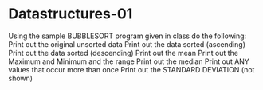 # Datastructures-01
Using the sample BUBBLESORT program given in class do the following: Print out the original unsorted data Print out the data sorted (ascending) Print out the data sorted (descending) Print out the mean Print out the Maximum and Minimum and the range Print out the median Print out ANY values that occur more than once Print out the STANDARD DEVIATION (not shown)
